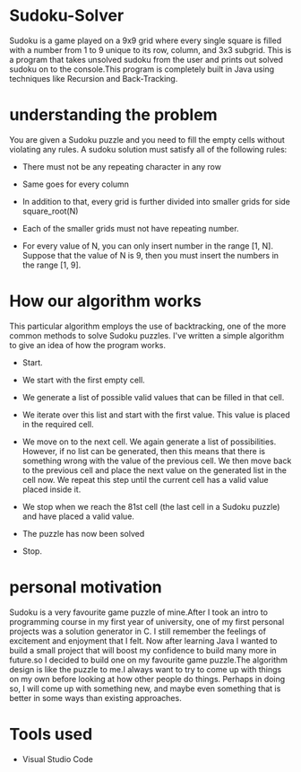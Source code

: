 # Sudoku-Solver
Sudoku is a game played on a 9x9 grid where every single square is filled with a number from 1 to 9 unique to its row, column, and 3x3 subgrid. This is a program that takes unsolved sudoku from the user and prints out solved sudoku on to the console.This program is completely built in Java using techniques like Recursion and Back-Tracking.
# understanding the problem
  You are given a Sudoku puzzle and you need to fill the empty cells without violating any rules. A sudoku solution must satisfy all of the following rules:

   * There must not be any repeating character in any row
   
   * Same goes for every column
   
   * In addition to that, every grid is further divided into smaller grids for side square_root(N)
   
   * Each of the smaller grids must not have repeating number.
   
   * For every value of N, you can only insert number in the range [1, N]. Suppose that the value of N is 9, then you must insert the numbers in the range [1, 9].
# How our algorithm works
This particular algorithm employs the use of backtracking, one of the more common methods to solve Sudoku puzzles. I've written a simple algorithm to give an idea of how the program works.

   * Start.

   * We start with the first empty cell.

   * We generate a list of possible valid values that can be filled in that cell.

   * We iterate over this list and start with the first value. This value is placed in the required cell.

   * We move on to the next cell. We again generate a list of possibilities. However, if no list can be generated, then this means that there is something wrong with        the value of the previous cell. We then move back to the previous cell and place the next value on the generated list in the cell now. We repeat this step until        the current cell has a valid value placed inside it.

   * We stop when we reach the 81st cell (the last cell in a Sudoku puzzle) and have placed a valid value.

   * The puzzle has now been solved

   * Stop.
# personal motivation
Sudoku is a very favourite game puzzle of mine.After I took an intro to programming course in my first year of university, one of my first personal projects was a solution generator in C. I still remember the feelings of excitement and enjoyment that I felt. Now after learning Java I wanted to build a small project that will boost  my confidence to build many more in future.so I decided to build one on my favourite game puzzle.The algorithm design is like the puzzle to me.I always want to try to come up with things on my own before looking at how other people do things. Perhaps in doing so, I will come up with something new, and maybe even something that is better in some ways than existing approaches.
# Tools used
* Visual Studio Code 
